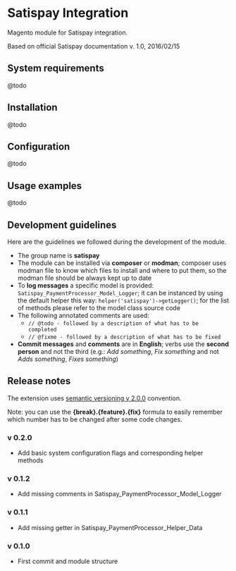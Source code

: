 # Satispay Integration
Magento module for Satispay integration.

Based on official Satispay documentation v. 1.0, 2016/02/15

## System requirements
@todo

## Installation
@todo

## Configuration
@todo

## Usage examples
@todo

## Development guidelines
Here are the guidelines we followed during the development of the module.
 
* The group name is **satispay**
* The module can be installed via **composer** or **modman**; composer uses modman file to know which files to install 
  and where to put them, so the modman file should be always kept up to date
* To **log messages** a specific model is provided: `Satispay_PaymentProcessor_Model_Logger`; it can be instanced by using 
  the default helper this way: `helper('satispay')->getLogger()`; for the list of methods please refer to the model 
  class source code
* The following annotated comments are used:
    * `// @todo - followed by a description of what has to be completed`
    * `// @fixme - followed by a description of what has to be fixed`
* **Commit messages** and **comments** are in **English**; verbs use the **second person** and not the third 
  (e.g.: *Add something*, *Fix something* and not *Adds something*, *Fixes something*)
  
## Release notes
The extension uses [semantic versioning v 2.0.0](http://semver.org/) convention.

Note: you can use the **{break}.{feature}.{fix}** formula to easily remember which number has to be changed after some
code changes.

### v 0.2.0
* Add basic system configuration flags and corresponding helper methods 

### v 0.1.2
* Add missing comments in Satispay_PaymentProcessor_Model_Logger

### v 0.1.1
* Add missing getter in Satispay_PaymentProcessor_Helper_Data

### v 0.1.0
* First commit and module structure